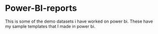 # Power-BI-reports
This is some of the demo datasets i have worked on power bi.
These have my sample templates that I made in power bi.
